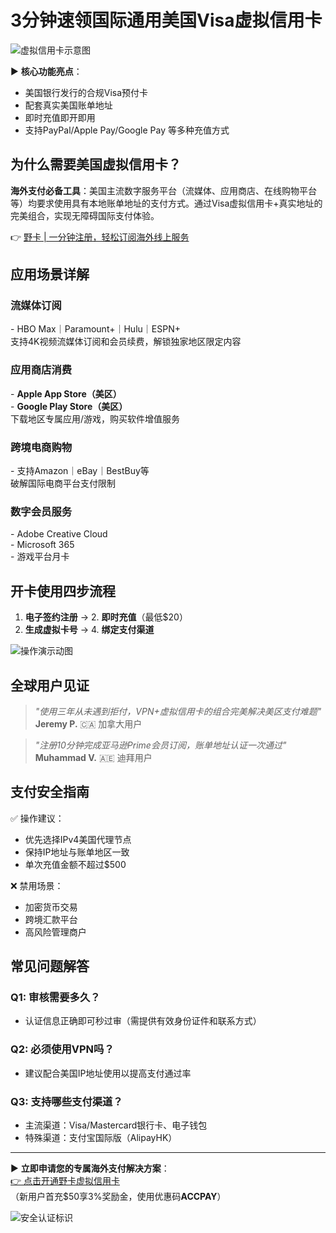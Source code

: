 # 3分钟速领国际通用美国Visa虚拟信用卡

![虚拟信用卡示意图](https://bbtdd.com/wp-content/uploads/img/2421675714245.webp)

► **核心功能亮点**：
- 美国银行发行的合规Visa预付卡
- 配套真实美国账单地址
- 即时充值即开即用
- 支持PayPal/Apple Pay/Google Pay 等多种充值方式

## 为什么需要美国虚拟信用卡？
**海外支付必备工具**：美国主流数字服务平台（流媒体、应用商店、在线购物平台等）均要求使用具有本地账单地址的支付方式。通过Visa虚拟信用卡+真实地址的完美组合，实现无障碍国际支付体验。

👉 [野卡 | 一分钟注册，轻松订阅海外线上服务](https://bbtdd.com/yeka)

## 应用场景详解
### 流媒体订阅
\- HBO Max｜Paramount+｜Hulu｜ESPN+  
支持4K视频流媒体订阅和会员续费，解锁独家地区限定内容

### 应用商店消费 
\- **Apple App Store（美区）**  
\- **Google Play Store（美区）**  
下载地区专属应用/游戏，购买软件增值服务

### 跨境电商购物 
\- 支持Amazon｜eBay｜BestBuy等  
破解国际电商平台支付限制

### 数字会员服务 
\- Adobe Creative Cloud  
\- Microsoft 365  
\- 游戏平台月卡  

## 开卡使用四步流程
1. **电子签约注册** → 2. **即时充值**（最低$20）  
3. **生成虚拟卡号** → 4. **绑定支付渠道**

![操作演示动图](https://bbtdd.com/wp-content/uploads/img/6882574380600.webp)

## 全球用户见证
> _"使用三年从未遇到拒付，VPN+虚拟信用卡的组合完美解决美区支付难题"_  
> **Jeremy P.** 🇨🇦 加拿大用户  

> _"注册10分钟完成亚马逊Prime会员订阅，账单地址认证一次通过"_  
> **Muhammad V.** 🇦🇪 迪拜用户  

## 支付安全指南
✅ 操作建议：
- 优先选择IPv4美国代理节点
- 保持IP地址与账单地区一致
- 单次充值金额不超过$500

❌ 禁用场景：
- 加密货币交易
- 跨境汇款平台
- 高风险管理商户

## 常见问题解答
### Q1: 审核需要多久？
- 认证信息正确即可秒过审（需提供有效身份证件和联系方式）

### Q2: 必须使用VPN吗？
- 建议配合美国IP地址使用以提高支付通过率

### Q3: 支持哪些支付渠道？
- 主流渠道：Visa/Mastercard银行卡、电子钱包
- 特殊渠道：支付宝国际版（AlipayHK）

---

► **立即申请您的专属海外支付解决方案**：  
[👉 点击开通野卡虚拟信用卡](https://bbtdd.com/yeka)  
（新用户首充$50享3%奖励金，使用优惠码**ACCPAY**）

![安全认证标识](https://bbtdd.com/wp-content/uploads/img/89160391.webp)